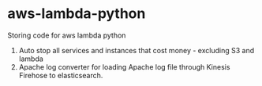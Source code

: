 # aws-lambda-python
Storing code for aws lambda python
1. Auto stop all services and instances that cost money - excluding S3 and lambda
2. Apache log converter for loading Apache log file through Kinesis Firehose to elasticsearch.

